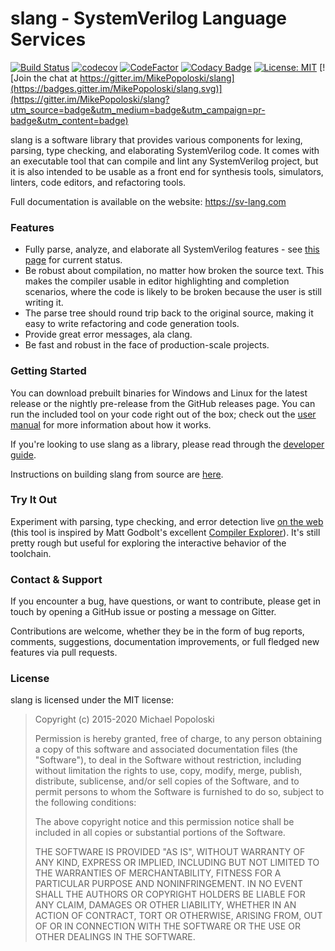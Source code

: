 slang - SystemVerilog Language Services
=======================================
[![Build Status](https://dev.azure.com/mike0815/slang/_apis/build/status/MikePopoloski.slang?branchName=master)](https://dev.azure.com/mike0815/slang/_build/latest?definitionId=1&branchName=master)
[![codecov](https://codecov.io/gh/MikePopoloski/slang/branch/master/graph/badge.svg)](https://codecov.io/gh/MikePopoloski/slang)
[![CodeFactor](https://www.codefactor.io/repository/github/mikepopoloski/slang/badge)](https://www.codefactor.io/repository/github/mikepopoloski/slang)
[![Codacy Badge](https://api.codacy.com/project/badge/Grade/871ccaa66efd4a9c9e109f44106bf498)](https://www.codacy.com/app/MikePopoloski/slang?utm_source=github.com&amp;utm_medium=referral&amp;utm_content=MikePopoloski/slang&amp;utm_campaign=Badge_Grade)
[![License: MIT](https://img.shields.io/badge/License-MIT-yellow.svg)](https://github.com/MikePopoloski/slang/blob/master/LICENSE)
[![Join the chat at https://gitter.im/MikePopoloski/slang](https://badges.gitter.im/MikePopoloski/slang.svg)](https://gitter.im/MikePopoloski/slang?utm_source=badge&utm_medium=badge&utm_campaign=pr-badge&utm_content=badge)

slang is a software library that provides various components for lexing, parsing, type checking, and elaborating SystemVerilog code. It comes with an executable tool that can compile and lint any SystemVerilog project, but it is also intended to be usable as a front end for synthesis tools, simulators, linters, code editors, and refactoring tools.

Full documentation is available on the website: https://sv-lang.com

### Features
-   Fully parse, analyze, and elaborate all SystemVerilog features - see [this page](https://sv-lang.com/language-support.html) for current status.
-   Be robust about compilation, no matter how broken the source text. This makes the compiler usable in editor highlighting and completion scenarios, where the code is likely to be broken because the user is still writing it.
-   The parse tree should round trip back to the original source, making it easy to write refactoring and code generation tools.
-   Provide great error messages, ala clang.
-   Be fast and robust in the face of production-scale projects.

### Getting Started

You can download prebuilt binaries for Windows and Linux for the latest release or the nightly pre-release from the GitHub releases page. You can run the included tool on your code right out of the box; check out the [user manual](https://sv-lang.com/user-manual.html) for more information about how it works.

If you're looking to use slang as a library, please read through the [developer guide](https://sv-lang.com/developer-guide.html).

Instructions on building slang from source are [here](https://sv-lang.com/building.html).

### Try It Out
Experiment with parsing, type checking, and error detection live [on the web](https://sv-lang.com/explore/) (this tool is inspired by Matt Godbolt's excellent [Compiler Explorer](https://godbolt.org/)). It's still pretty rough but useful for exploring the interactive behavior of the toolchain.

### Contact & Support

If you encounter a bug, have questions, or want to contribute, please get in touch by opening a GitHub issue or posting a message on Gitter.

Contributions are welcome, whether they be in the form of bug reports, comments, suggestions, documentation improvements, or full fledged new features via pull requests.

### License

slang is licensed under the MIT license:

>   Copyright (c) 2015-2020 Michael Popoloski
>
>   Permission is hereby granted, free of charge, to any person obtaining a copy
>   of this software and associated documentation files (the "Software"), to deal
>   in the Software without restriction, including without limitation the rights
>   to use, copy, modify, merge, publish, distribute, sublicense, and/or sell
>   copies of the Software, and to permit persons to whom the Software is
>   furnished to do so, subject to the following conditions:
>
>   The above copyright notice and this permission notice shall be included in
>   all copies or substantial portions of the Software.
>
>   THE SOFTWARE IS PROVIDED "AS IS", WITHOUT WARRANTY OF ANY KIND, EXPRESS OR
>   IMPLIED, INCLUDING BUT NOT LIMITED TO THE WARRANTIES OF MERCHANTABILITY,
>   FITNESS FOR A PARTICULAR PURPOSE AND NONINFRINGEMENT. IN NO EVENT SHALL THE
>   AUTHORS OR COPYRIGHT HOLDERS BE LIABLE FOR ANY CLAIM, DAMAGES OR OTHER
>   LIABILITY, WHETHER IN AN ACTION OF CONTRACT, TORT OR OTHERWISE, ARISING FROM,
>   OUT OF OR IN CONNECTION WITH THE SOFTWARE OR THE USE OR OTHER DEALINGS IN
>   THE SOFTWARE.
